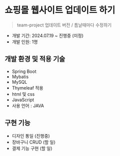 # 쇼핑몰 웹사이트 업데이트 하기
> team-project 업데이트 버전 / 틈날때마다 수정하기
+ 개발 기간: 2024.07.19 ~ 진행중 (미정)
+ 개발 인원: 1명

## 개발 환경 및 적용 기술
+ Spring Boot
+ Mybatis
+ MySQL
+ Thymeleaf 적용
+ html 및 css
+ JavaScript
+ 사용 언어 : JAVA

## 구현 기능
+ 디자인 통일 (진행중)
+ 장바구니 CRUD (할 일)
+ 결제 기능 구현 (할 일)
